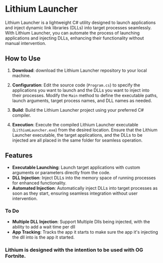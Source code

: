 # Lithium Launcher

Lithium Launcher is a lightweight C# utility designed to launch applications and inject dynamic link libraries (DLLs) into target processes seamlessly. With Lithium Launcher, you can automate the process of launching applications and injecting DLLs, enhancing their functionality without manual intervention.

## How to Use

1. **Download**: download the Lithium Launcher repository to your local machine.

2. **Configuration**: Edit the source code (`Program.cs`) to specify the applications you want to launch and the DLLs you want to inject into their processes. Modify the `Main` method to define the executable paths, launch arguments, target process names, and DLL names as needed.

3. **Build**: Build the Lithium Launcher project using your preferred C# compiler.

4. **Execution**: Execute the compiled Lithium Launcher executable (`LithiumLauncher.exe`) from the desired location. Ensure that the Lithium Launcher executable, the target applications, and the DLLs to be injected are all placed in the same folder for seamless operation.

## Features

- **Executable Launching**: Launch target applications with custom arguments or parameters directly from the code.
- **DLL Injection**: Inject DLLs into the memory space of running processes for enhanced functionality.
- **Automated Injection**: Automatically inject DLLs into target processes as soon as they start, ensuring seamless integration without user intervention.

### To Do

- **Multiple DLL Injection**: Support Multiple Dlls being injected, with the ability to add a wait time per dll
- **App Tracking**: Tracks the app it starts to make sure the app it's injecting the dll into is the app it started.

### Lithium is designed with the intention to be used with OG Fortnite.
